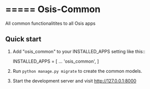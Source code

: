 =====
Osis-Common
=====

All common functionalitites to all Osis apps

Quick start
-----------

1. Add "osis_common" to your INSTALLED_APPS setting like this::

    INSTALLED_APPS = [
        ...
        'osis_common',
    ]

3. Run `python manage.py migrate` to create the common models.

4. Start the development server and visit http://127.0.0.1:8000
